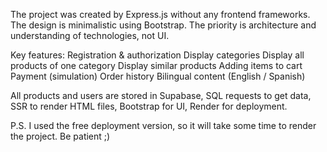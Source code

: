 The project was created by Express.js without any frontend frameworks. The design is minimalistic using Bootstrap. The priority is architecture and understanding of technologies, not UI.

Key features:
Registration & authorization
Display categories
Display all products of one category
Display similar products
Adding items to cart
Payment (simulation)
Order history
Bilingual content (English / Spanish)

All products and users are stored in Supabase, SQL requests to get data, SSR to render HTML files, Bootstrap for UI, Render for deployment.

P.S. I used the free deployment version, so it will take some time to render the project. Be patient ;)
